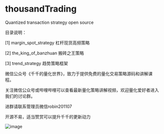 # thousandTrading
Quantized transaction strategy open source

目录说明：

[1]  margin_spot_strategy        杠杆现货高频策略

[2]  the_king_of_banzhuan        搬砖之王策略  

[3]  trend_strategy              趋势策略框架

微信公众号《千千的量化世界》，致力于提供免费的量化交易策略源码和讲解课程。

关注微信公众号或哔哩哔哩可以查看最新量化策略讲解视频，欢迎量化爱好者进入我们的讨论群。

进群请联系管理员微信robin201107

开源不易，适当赞赏可以提升千千的更新动力

![image](https://user-images.githubusercontent.com/34182390/127721579-a80cee59-69c8-4f7f-aca6-7ac5095354bc.png)


